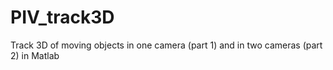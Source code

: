 # PIV_track3D
Track 3D of moving objects in one camera (part 1) and in two cameras (part 2) in Matlab
